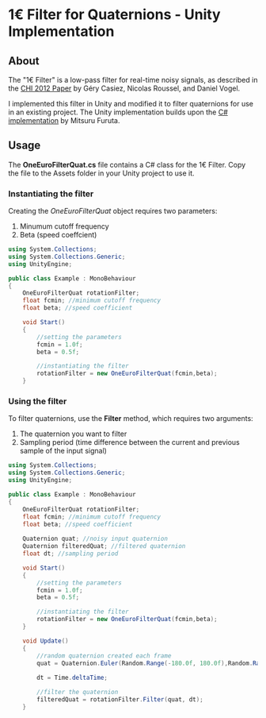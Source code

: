 # 1€ Filter for Quaternions - Unity Implementation

## About
The "1€ Filter" is a low-pass filter for real-time noisy signals, as described in the [CHI 2012 Paper](https://gery.casiez.net/publications/CHI2012-casiez.pdf) by Géry Casiez, Nicolas Roussel, and Daniel Vogel.

I implemented this filter in Unity and modified it to filter quaternions for use in an existing project. The Unity implementation builds upon the [C# implementation](https://gery.casiez.net/1euro/OneEuroFilter.cs) by Mitsuru Furuta.

## Usage
The **OneEuroFilterQuat.cs** file contains a C# class for the 1€ Filter. Copy the file to the Assets folder in your Unity project to use it.

### Instantiating the filter
Creating the *OneEuroFilterQuat* object requires two parameters:
1. Minumum cutoff frequency
2. Beta (speed coeffcient)

```cs
using System.Collections;
using System.Collections.Generic;
using UnityEngine;

public class Example : MonoBehaviour
{
    OneEuroFilterQuat rotationFilter;
    float fcmin; //minimum cutoff frequency
    float beta; //speed coefficient

    void Start()
    {
        //setting the parameters
        fcmin = 1.0f;
        beta = 0.5f;

        //instantiating the filter
        rotationFilter = new OneEuroFilterQuat(fcmin,beta); 
    }
```

### Using the filter
To filter quaternions, use the **Filter** method, which requires two arguments:
1. The quaternion you want to filter
2. Sampling period (time difference between the current and previous sample of the input signal)
```cs
using System.Collections;
using System.Collections.Generic;
using UnityEngine;

public class Example : MonoBehaviour
{
    OneEuroFilterQuat rotationFilter;
    float fcmin; //minimum cutoff frequency
    float beta; //speed coefficient
    
    Quaternion quat; //noisy input quaternion
    Quaternion filteredQuat; //filtered quaternion
    float dt; //sampling period

    void Start()
    {
        //setting the parameters
        fcmin = 1.0f;
        beta = 0.5f;

        //instantiating the filter
        rotationFilter = new OneEuroFilterQuat(fcmin,beta); 
    }

    void Update()
    {
        //random quaternion created each frame
        quat = Quaternion.Euler(Random.Range(-180.0f, 180.0f),Random.Range(-180.0f, 180.0f), Random.Range(-180.0f, 180.0f));
        
        dt = Time.deltaTime;

        //filter the quaternion
        filteredQuat = rotationFilter.Filter(quat, dt); 
    }
```
